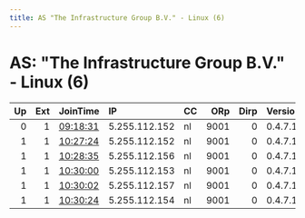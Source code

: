 ```yaml
---
title: AS "The Infrastructure Group B.V." - Linux (6)
---
```


# AS: "The Infrastructure Group B.V." - Linux (6)

|   Up |   Ext | JoinTime                                                                                              | IP            | CC   |   ORp |   Dirp | Version   | Contact   | Nickname   |   eFamMembers |
|-----:|------:|:------------------------------------------------------------------------------------------------------|:--------------|:-----|------:|-------:|:----------|:----------|:-----------|--------------:|
|    0 |     1 | [09:18:31](https://nusenu.github.io/OrNetStats/w/relay/47B61D901A8CF58EEBFFCC7823C6B1BDB0744C8F.html) | 5.255.112.152 | nl   |  9001 |      0 | 0.4.7.10  | None      | Unnamed    |             1 |
|    1 |     1 | [10:27:24](https://nusenu.github.io/OrNetStats/w/relay/835C36242EDAF35ADFD31C63AFB5F5B5669AEB52.html) | 5.255.112.152 | nl   |  9001 |      0 | 0.4.7.10  | None      | Unnamed    |             1 |
|    1 |     1 | [10:28:35](https://nusenu.github.io/OrNetStats/w/relay/727032B86ABE7B279B141233739FE95FB855CEBB.html) | 5.255.112.156 | nl   |  9001 |      0 | 0.4.7.10  | None      | Unnamed    |             1 |
|    1 |     1 | [10:30:00](https://nusenu.github.io/OrNetStats/w/relay/9C4E436D44CDA84DF0C397E5AE376E3535F3E296.html) | 5.255.112.153 | nl   |  9001 |      0 | 0.4.7.10  | None      | Unnamed    |             1 |
|    1 |     1 | [10:30:02](https://nusenu.github.io/OrNetStats/w/relay/F8DD047A7B8208147B97D6B056302C112ABDE66B.html) | 5.255.112.157 | nl   |  9001 |      0 | 0.4.7.10  | None      | Unnamed    |             1 |
|    1 |     1 | [10:30:24](https://nusenu.github.io/OrNetStats/w/relay/703F6AA8B8BD5AA46FFE5D62792170B8CC86797A.html) | 5.255.112.154 | nl   |  9001 |      0 | 0.4.7.10  | None      | Unnamed    |             1 |
